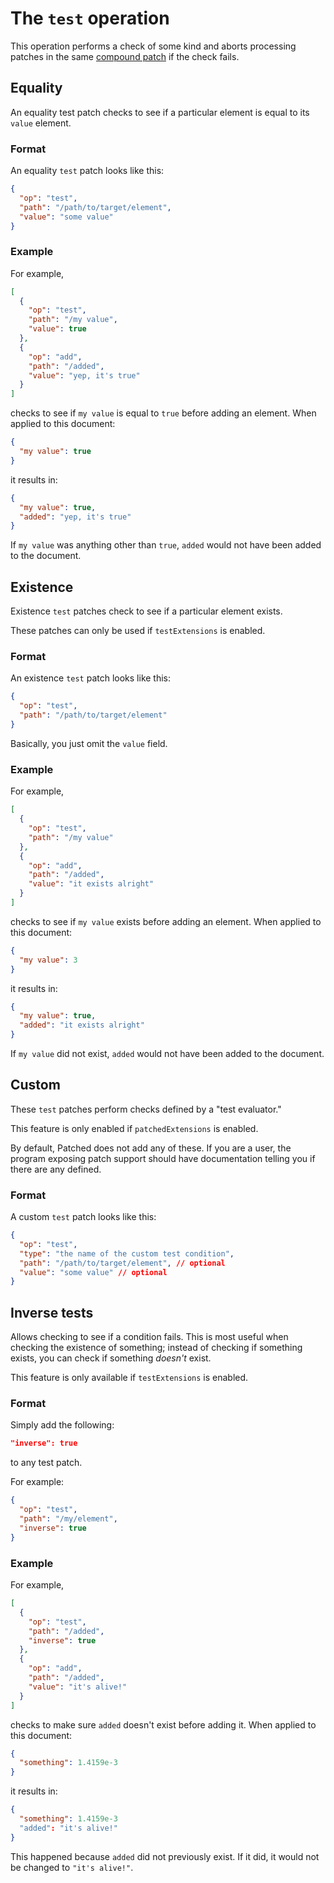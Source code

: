 # The `test` operation

This operation performs a check of some kind and aborts processing patches in the same [compound patch](compound.md) if the check fails.

## Equality

An equality test patch checks to see if a particular element is equal to its `value` element.

### Format

An equality `test` patch looks like this:

```json
{
  "op": "test",
  "path": "/path/to/target/element",
  "value": "some value"
}
```

### Example

For example,

```json
[
  {
    "op": "test",
    "path": "/my value",
    "value": true
  },
  {
    "op": "add",
    "path": "/added",
    "value": "yep, it's true"
  }
]
```

checks to see if `my value` is equal to `true` before adding an element. When applied to this document:

```json
{
  "my value": true
}
```

it results in:

```json
{
  "my value": true,
  "added": "yep, it's true"
}
```

If `my value` was anything other than `true`, `added` would not have been added to the document.

## Existence

Existence `test` patches check to see if a particular element exists.

These patches can only be used if `testExtensions` is enabled.

### Format

An existence `test` patch looks like this:

```json
{
  "op": "test",
  "path": "/path/to/target/element"
}
```

Basically, you just omit the `value` field.

### Example

For example,

```json
[
  {
    "op": "test",
    "path": "/my value"
  },
  {
    "op": "add",
    "path": "/added",
    "value": "it exists alright"
  }
]
```

checks to see if `my value` exists before adding an element. When applied to this document:

```json
{
  "my value": 3
}
```

it results in:

```json
{
  "my value": true,
  "added": "it exists alright"
}
```

If `my value` did not exist, `added` would not have been added to the document.

## Custom

These `test` patches perform checks defined by a "test evaluator."

This feature is only enabled if `patchedExtensions` is enabled.

By default, Patched does not add any of these.
If you are a user, the program exposing patch support should have documentation telling you if there are any defined.

### Format

A custom `test` patch looks like this:

```json
{
  "op": "test",
  "type": "the name of the custom test condition",
  "path": "/path/to/target/element", // optional
  "value": "some value" // optional
}
```

## Inverse tests

Allows checking to see if a condition fails.
This is most useful when checking the existence of something; instead of checking if something exists, you can check if something *doesn't* exist.

This feature is only available if `testExtensions` is enabled.

### Format

Simply add the following:

```json
"inverse": true
```

to any test patch.

For example:

```json
{
  "op": "test",
  "path": "/my/element",
  "inverse": true
}
```

### Example

For example,

```json
[
  {
    "op": "test",
    "path": "/added",
    "inverse": true
  },
  {
    "op": "add",
    "path": "/added",
    "value": "it's alive!"
  }
]
```

checks to make sure `added` doesn't exist before adding it.
When applied to this document:

```json
{
  "something": 1.4159e-3
}
```

it results in:

```json
{
  "something": 1.4159e-3
  "added": "it's alive!"
}
```

This happened because `added` did not previously exist.
If it did, it would not be changed to `"it's alive!"`.